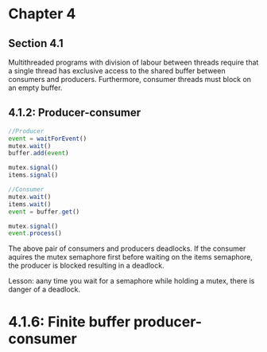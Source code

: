 # Chapter 4

## Section 4.1
Multithreaded programs with division of labour between threads require that a single thread has exclusive access to the shared buffer between consumers and producers. Furthermore, consumer threads must block on an empty buffer.

## 4.1.2: Producer-consumer
```typescript
//Producer
event = waitForEvent()
mutex.wait()
buffer.add(event)

mutex.signal()
items.signal()
```

```typescript
//Consumer
mutex.wait()
items.wait()
event = buffer.get()

mutex.signal()
event.process()
```

The above pair of consumers and producers deadlocks. If the consumer aquires the mutex semaphore first before waiting on the items semaphore, the producer is blocked resulting in a deadlock.

Lesson: aany time you wait for a semaphore while holding a mutex, there is danger of a deadlock.

# 4.1.6: Finite buffer producer-consumer
